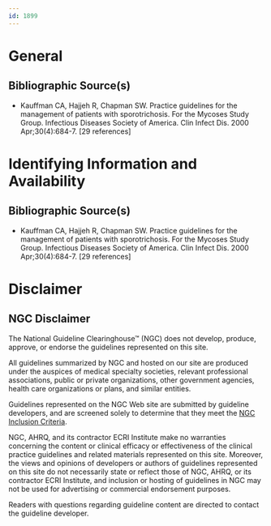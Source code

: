 ```yaml
---
id: 1899
---
```


# General

## Bibliographic Source(s)

- Kauffman CA, Hajjeh R, Chapman SW. Practice guidelines for the management of patients with sporotrichosis. For the Mycoses Study Group. Infectious Diseases Society of America. Clin Infect Dis. 2000 Apr;30(4):684-7. [29 references]

# Identifying Information and Availability

## Bibliographic Source(s)

- Kauffman CA, Hajjeh R, Chapman SW. Practice guidelines for the management of patients with sporotrichosis. For the Mycoses Study Group. Infectious Diseases Society of America. Clin Infect Dis. 2000 Apr;30(4):684-7. [29 references]

# Disclaimer

## NGC Disclaimer

The National Guideline Clearinghouse™ (NGC) does not develop, produce, approve, or endorse the guidelines represented on this site.

All guidelines summarized by NGC and hosted on our site are produced under the auspices of medical specialty societies, relevant professional associations, public or private organizations, other government agencies, health care organizations or plans, and similar entities.

Guidelines represented on the NGC Web site are submitted by guideline developers, and are screened solely to determine that they meet the [NGC Inclusion Criteria](/help-and-about/summaries/inclusion-criteria).

NGC, AHRQ, and its contractor ECRI Institute make no warranties concerning the content or clinical efficacy or effectiveness of the clinical practice guidelines and related materials represented on this site. Moreover, the views and opinions of developers or authors of guidelines represented on this site do not necessarily state or reflect those of NGC, AHRQ, or its contractor ECRI Institute, and inclusion or hosting of guidelines in NGC may not be used for advertising or commercial endorsement purposes.

Readers with questions regarding guideline content are directed to contact the guideline developer.

